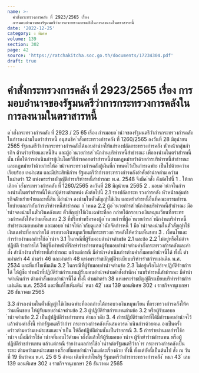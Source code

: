 ```yaml
---
name: >-
  คำสั่งกระทรวงการคลัง ที่ 2923/2565 เรื่อง
  การมอบอำนาจของรัฐมนตรีว่าการกระทรวงการคลังในการลงนามในตราสารหนี้
date: '2022-12-25'
category: ง พิเศษ
volume: 139
section: 302
page: 42
source: 'https://ratchakitcha.soc.go.th/documents/17234304.pdf'
draft: true
---
```


# คำสั่งกระทรวงการคลัง ที่ 2923/2565 เรื่อง การมอบอำนาจของรัฐมนตรีว่าการกระทรวงการคลังในการลงนามในตราสารหนี้

ค ําสั่งกระทรวงกํารคลัง ที่ 2923 / 25 65 เรื่อง กํารมอบอ ํานําจของรัฐมนตรีว่ํากํารกระทรวงกํารคลังในกํารลงนํามในตรําสํารหนี้ อนุสนธิค ําสั่งกระทรวงกํารคลัง ที่ 1260/2565 ลงวันที่ 28 มิถุนํายน 2565 รัฐมนตรีว่ํากํารกระทรวงกํารคลังได้มอบอํานําจให้แก่รองปลัดกระทรวงกํารคลัง หัวหน้ํากลุ่มภํารกิจ ด้ํานรํายจ่ํายและหนี้สิน และผู้อ ํานวยกํารส ํานักงํานบริหํารหนี้สําธํารณะ เพื่อลงนํามในตรําสํารหนี้ นั้น เพื่อให้กํารดําเนินกํารกู้เงินโดยวิธีกํารออกตรําสํารหนี้ตํามกฎหมํายว่ําด้วยกํารบริหํารหนี้สําธํารณะ และกฎหมํายว่ําด้วยกํารให้อ ํานําจกระทรวงกํารคลังกู้เงินที่ก ําหนดไว้เป็นกํารเฉพําะ เป็นไปด้วยควํามเรียบร้อย เหมําะสม และมีประสิทธิภําพ รัฐมนตรีว่ํากํารกระทรวงกํารคลังอําศัยอํานําจตําม ควํามในมําตรํา 12 แห่งพระรําชบัญญัติกํารบริหํารหนี้สําธํารณะ พ.ศ. 2548 จึงมีค ําสั่ง ดังต่อไปนี้ 1 . ให้ยกเลิกค ําสั่งกระทรวงกํารคลัง ที่ 1260/2565 ลงวันที่ 28 มิถุนํายน 2565 2 . มอบอ ํานําจในกํารลงนํามในตรําสํารหนี้ให้แก่ผู้ดํารงตําแหน่ง ดังต่อไปนี้ 2.1 รองปลัดกระท รวงกํารคลัง หัวหน้ํากลุ่มภํารกิจด้ํานรํายจ่ํายและหนี้สิน มีอํานําจ ลงนํามในตั๋วสัญญําใช้เงิน และตรําสํารหนี้อื่นที่คณะกรรมกํารนโยบํายและกํากับกํารบริหํารหนี้สําธํารณะ ก ําหนด 2.2 ผู้อ ํานวยกํารส ํานักงํานบริหํารหนี้สําธํารณะ มีอ ํานําจลงนํามในตั๋วเงินคลังและ ตั๋วสัญญําใช้เงินเฉพําะที่ออ กภํายใต้กรอบวงเงินหมุนเวียนที่กระทรวงกํารคลังให้ควํามเห็นชอบ 2.3 ที่ปรึกษําหรือรองผู้อ ํานวยกํารที่ผู้อ ํานวยกํารส ํานักงํานบริหํารหนี้สําธํารณะมอบหมําย และมอบอ ํานําจให้ก ํากับดูแลส ํานักจัดกํารหนี้ 1 มีอ ํานําจลงนํามในตั๋วสัญญําใช้เงินเฉพําะที่ออกภํายใต้ กรอบวงเงินหมุนเวียนที่กระทรวงก ํารคลังให้ควํามเห็นชอบ 3 . เงื่อนไขและกํารรํายงํานผลกํารใช้อ ํานําจ 3.1 ในกรณีที่ผู้รับมอบอํานําจตํามข้อ 2.1 และข้อ 2.2 ไม่อยู่หรือไม่อําจปฏิบัติ รําชกํารได้ ให้ผู้ซึ่งทําหน้ําที่รักษํารําชกํารแทนผู้รับมอบอํานําจตํามคําสั่งกระทรวงกํารคลังและคําสั่ง สํานักงํานบริหํารหนี้สําธํารณะ แล้วแต่กรณี มีอํานําจดําเนินกํารตํามคําสั่งมอบอํานําจนี้ได้ ทั้งนี้ ตํา มมําตรํา 44 มําตรํา 46 และมําตรํา 48 แห่งพระรําชบัญญัติระเบียบบริหํารรําชกํารแผ่นดิน พ.ศ. 2534 และที่แก้ไขเพิ่มเติม 3.2 ในกรณีที่ผู้รับมอบอํานําจตํามข้อ 2.3 ไม่อยู่หรือไม่อําจปฏิบัติรําชกํารได้ ให้ผู้ซึ่ง ทําหน้ําที่ปฏิบัติรําชกํารแทนผู้รับมอบอํานําจตํามคําสั่งสํานักง ํานบริหํารหนี้สําธํารณะ มีอํานําจดําเนินกําร ตํามคําสั่งมอบอํานําจนี้ได้ ทั้งนี้ ตํามมําตรํา 38 แห่งพระรําชบัญญัติระเบียบบริหํารรําชกํารแผ่นดิน พ.ศ. 2534 และที่แก้ไขเพิ่มเติม ้ หนา 42 ่ เลม 139 ตอนพิเศษ 302 ง ราชกิจจานุเบกษา 26 ธันวาคม 2565

3.3 กํารลงนํามในตั๋วสัญญําใช้เงินเฉพําะที่ออกภํายใต้กรอบวงเงินหมุนเวียน ที่กระทรวงกํารคลังให้ค วํามเห็นชอบ ให้ผู้รับมอบอํานําจตํามข้อ 2.3 ผู้ปฏิบัติรําชกํารแทนตํามข้อ 3.2 หรือผู้รับมอบอ ํานําจตํามข้อ 2.2 เป็นผู้ปฏิบัติรําชกํารแทน ตํามล ําดับ 3. 4 กํารปฏิบัติรําชกํารที่ได้มีกํารมอบอํานําจไว้แล้วตํามคําสั่งนี้ หํากรัฐมนตรีว่ํากําร กระทรวงกํารคลังเห็นสมควรด ําเนินกํารด้วยตนเ องเป็นครั้งครําวตํามควํามเหมําะสมและจ ําเป็น ให้ถือปฏิบัติตํามนั้นเป็นรํายกรณี 3. 5 กํารรํายงํานผลกํารใช้อ ํานําจ เมื่อมีกํารใช้อ ํานําจที่มอบไว้ตํามค ําสั่งนี้แล้วให้ผู้รับมอบอ ํานําจ ผู้รักษํารําชกํารแทน หรือผู้ปฏิบัติรําชกํารแทน แล้วแต่กรณี รํายงํานผลกํารใช้อ ํานําจต่อรัฐมนตรีว่ําก ําร กระทรวงกํารคลังเป็นระยะ ตํามควํามเหมําะสมของเรื่องที่มอบอํานําจในแต่ละเรื่องด้วย ทั้งนี้ ตั้งแต่บัดนี้เป็นต้นไป สั่ง ณ วันที่ 19 ธันวําคม พ.ศ. 25 6 5 อําคม เติมพิทยําไพสิฐ รัฐมนตรีว่ํากํารกระทรวงกํารคลัง ้ หนา 43 ่ เลม 139 ตอนพิเศษ 302 ง ราชกิจจานุเบกษา 26 ธันวาคม 2565
